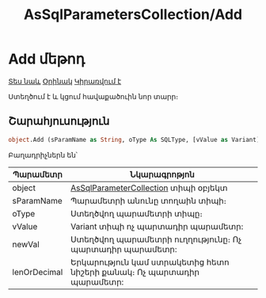 ﻿---
layout: page
title: "AsSqlParametersCollection/Add"
---


# Add մեթոդ

[Տես նաև](../AsSqlParametersCollection.md) [Օրինակ](../../Examples/AsSqlParametersCollection.md) [Կիրառվում է](../AsSqlParametersCollection.md) 

Ստեղծում է և կցում հավաքածուին նոր տարր։

## Շարահյուսություն

``` vb
object.Add (sParamName as String, oType As SQLType, [vValue as Variant], [newVal as AsSqlParameterDirection], [lenOrDecimal as Long]) as AsSqlParameter
```

Բաղադրիչներն են՝


| Պարամետր | Նկարագրոթյոն |
|--|--|
| object | [AsSqlParameterCollection](../AsSqlParametersCollection.md) տիպի օբյեկտ |
| sParamName | Պարամետրի անունը տողաին տիպի։ |
| oType | Ստեղծվող պարամետրի տիպը։  |
| vValue | Variant տիպի ոչ պարտադիր պարամետր: |
| newVal | Ստեղծվող պարամետրի ուղղությունը։ Ոչ պարտադիր պարամետր: |
| lenOrDecimal | Երկարություն կամ ստրակետից հետո նիշերի քանակ։ Ոչ պարտադիր պարամետր: |
